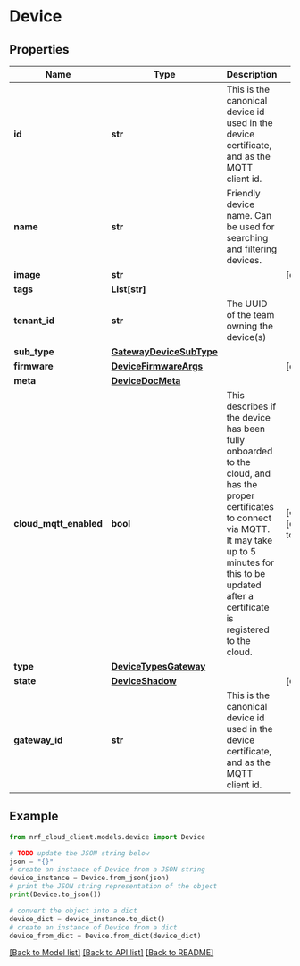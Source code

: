 # Device


## Properties

Name | Type | Description | Notes
------------ | ------------- | ------------- | -------------
**id** | **str** | This is the canonical device id used in the device certificate, and as the MQTT client id. | 
**name** | **str** | Friendly device name. Can be used for searching and filtering devices. | 
**image** | **str** |  | [optional] 
**tags** | **List[str]** |  | 
**tenant_id** | **str** | The UUID of the team owning the device(s) | 
**sub_type** | [**GatewayDeviceSubType**](GatewayDeviceSubType.md) |  | 
**firmware** | [**DeviceFirmwareArgs**](DeviceFirmwareArgs.md) |  | [optional] 
**meta** | [**DeviceDocMeta**](DeviceDocMeta.md) |  | 
**cloud_mqtt_enabled** | **bool** | This describes if the device has been fully onboarded to the cloud, and has the proper certificates to connect via MQTT. It may take up to 5 minutes for this to be updated after a certificate is registered to the cloud. | [optional] [default to False]
**type** | [**DeviceTypesGateway**](DeviceTypesGateway.md) |  | 
**state** | [**DeviceShadow**](DeviceShadow.md) |  | [optional] 
**gateway_id** | **str** | This is the canonical device id used in the device certificate, and as the MQTT client id. | 

## Example

```python
from nrf_cloud_client.models.device import Device

# TODO update the JSON string below
json = "{}"
# create an instance of Device from a JSON string
device_instance = Device.from_json(json)
# print the JSON string representation of the object
print(Device.to_json())

# convert the object into a dict
device_dict = device_instance.to_dict()
# create an instance of Device from a dict
device_from_dict = Device.from_dict(device_dict)
```
[[Back to Model list]](../README.md#documentation-for-models) [[Back to API list]](../README.md#documentation-for-api-endpoints) [[Back to README]](../README.md)



